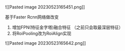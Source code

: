 
![[Pasted image 20230523165451.png]]



基于Faster Rcnn网络做改变

1. 增加FPN(特征金字塔)融合特征 （之前只会取最深层特征）
2. 将RoiPooling改为RoiAlign实现






![[Pasted image 20230523165642.png]]